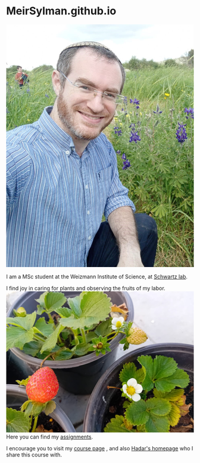 # MeirSylman.github.io
![pic](/WhatsApp%20Image%202024-04-17%20at%2017.17.08.jpeg)

I am a MSc student at the Weizmann Institute of Science, at [Schwartz lab](https://www.weizmann.ac.il/molgen/Schwartz/).

I find joy in caring for plants and observing the fruits of my labor.
![strawberry](/WhatsApp%20Image%202024-04-14%20at%2011.23.55.jpeg)
Here you can find my [assignments](https://github.com/MeirSylman/MyAssignments/tree/main).

I encourage you to visit my [course page](https://github.com/szabgab/wis-python-course-2024-04) , and also [Hadar's homepage](https://hadarklimovski.github.io/) who I share this course with.
